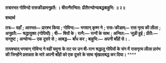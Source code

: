 **तत्रारभत गोविन्दो रासक्रीडामनुव्रतै: ।** **षीरत्नैरन्वित: प्रीतैरन्योन्याबद्धबाहुभि: ॥ २॥** 

**शब्दार्थ** 

**तत्र—** **वहाँ** **; आरभत—** **प्रारश्भ किया** **; गोविन्द:—** **भगवान् कृष्ण ने** **; रास-क्रीडाम्—** **रास नृत्य की लीला** **; अनुव्रतै:—** **श्रद्धायुक्त** **(गोपियों)** **; षी—** **षियों के** **; रत्नै:—** **रत्नों के साथ** **; अन्वित:—** **जुड़ी हुई** **; प्रीतै:—** **सन्तुष्ट** **; अन्योन्य—** **एक दूसरे से** **; आबद्ध—** **बाँध कर** **; बाहुभि:—** **अपनी बाँहों से।** **.** 

**तत्पश्चात् भगवान् गोविन्द ने वहीं यमुना के तट पर उन षी-रत्न श्रद्धालु गोपियों के संग में** **रासनृत्य लीला प्रारंभ की जिन्होंने प्रसन्नता के मारे अपनी बाँहों को एक दूसरे के साथ** **श्रृंखलाबद्ध कर दिया।** **** 
